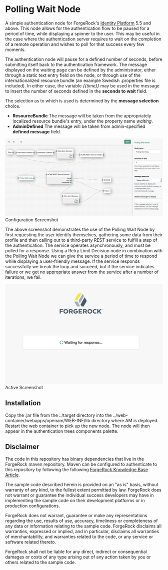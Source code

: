 <!--
 * The contents of this file are subject to the terms of the Common Development and
 * Distribution License (the License). You may not use this file except in compliance with the
 * License.
 *
 * You can obtain a copy of the License at legal/CDDLv1.0.txt. See the License for the
 * specific language governing permission and limitations under the License.
 *
 * When distributing Covered Software, include this CDDL Header Notice in each file and include
 * the License file at legal/CDDLv1.0.txt. If applicable, add the following below the CDDL
 * Header, with the fields enclosed by brackets [] replaced by your own identifying
 * information: "Portions copyright [year] [name of copyright owner]".
 *
 * Copyright 2017 ForgeRock AS.
 * Portions copyright 2018 David Luna.
-->
# Polling Wait Node

A simple authentication node for ForgeRock's [Identity Platform][forgerock_platform] 5.5 and above. This node allows for the authentication flow to be paused for a period of time, while displaying a spinner to the user. This may be useful in the case where the authentication server requires to wait on the completion of a remote operation and wishes to poll for that success every few moments.

The authentication node will pause for a defined number of seconds, before submitting itself back to the authentication framework. The message displayed on the waiting page can be defined by the administrator, either through a static text entry field on the node, or through use of the internationalized resource bundle (an example Swedish .properties file is included). In either case, the variable _{{time}}_ may be used in the message to insert the number of seconds defined in the **seconds to wait** field.

The selection as to which is used is determined by the **message selection** choice.

* **ResourceBundle** The message will be taken from the appropriately localized resource bundle's entry, under the property name _waiting_.
* **AdminDefined** The message will be taken from admin-specified **defined message** field.

![ScreenShot](./example.png)
Configuration Screenshot

The above screenshot demonstrates the use of the Polling Wait Node by first requesting the user identify themselves, gathering some data from their profile and then calling out to a third-party REST service to fulfill a step of the authentication. The service operates asynchronously, and must be polled for a response. Using a Retry Limit Decision node in combination with the Polling Wait Node we can give the service a period of time to respond while displaying a user-friendly message. If the service responds successfully we break the loop and succeed, but if the service indicates failure or we get no appropriate answer from the service after a number of iterations, we fail.

![ScreenShot](./example2.png)
Active Screenshot

## Installation

Copy the .jar file from the ../target directory into the ../web-container/webapps/openam/WEB-INF/lib directory where AM is deployed.  Restart the web container to pick up the new node.  The node will then appear in the authentication trees components palette.

## Disclaimer

The code in this repository has binary dependencies that live in the ForgeRock maven repository. Maven can be configured to authenticate to this repository by following the following [ForgeRock Knowledge Base Article](https://backstage.forgerock.com/knowledge/kb/article/a74096897).
        
The sample code described herein is provided on an "as is" basis, without warranty of any kind, to the fullest extent permitted by law. ForgeRock does not warrant or guarantee the individual success developers may have in implementing the sample code on their development platforms or in production configurations.

ForgeRock does not warrant, guarantee or make any representations regarding the use, results of use, accuracy, timeliness or completeness of any data or information relating to the sample code. ForgeRock disclaims all warranties, expressed or implied, and in particular, disclaims all warranties of merchantability, and warranties related to the code, or any service or software related thereto.

ForgeRock shall not be liable for any direct, indirect or consequential damages or costs of any type arising out of any action taken by you or others related to the sample code.

[forgerock_platform]: https://www.forgerock.com/platform/  
